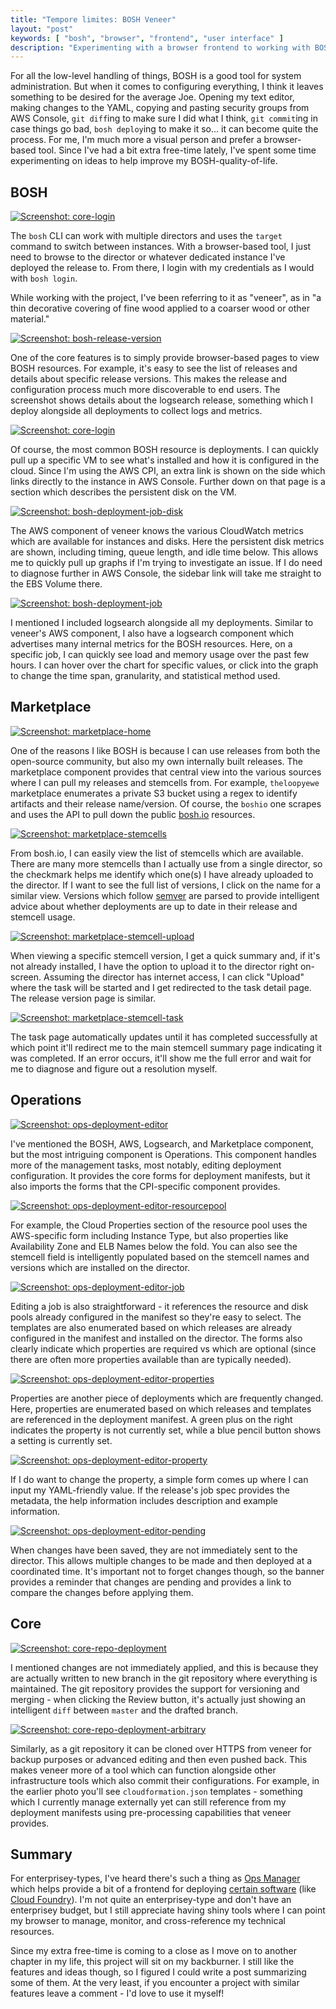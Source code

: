```yaml
---
title: "Tempore limites: BOSH Veneer"
layout: "post"
keywords: [ "bosh", "browser", "frontend", "user interface" ]
description: "Experimenting with a browser frontend to working with BOSH."
---
```


For all the low-level handling of things, BOSH is a good tool for system administration. But when it comes to
configuring everything, I think it leaves something to be desired for the average Joe. Opening my text editor, making
changes to the YAML, copying and pasting security groups from AWS Console, `git diff`ing to make sure I did what I
think, `git commit`ing in case things go bad, `bosh deploy`ing to make it so... it can become quite the process. For me,
I'm much more a visual person and prefer a browser-based tool. Since I've had a bit extra free-time lately, I've spent
some time experimenting on ideas to help improve my BOSH-quality-of-life.


## BOSH

<a href="{{ site.asset_prefix }}/blog/2015-11-12-tempore-limites-bosh-veneer/core-login.png"><img class="iright" alt="Screenshot: core-login" src="{{ site.asset_prefix }}/blog/2015-11-12-tempore-limites-bosh-veneer/core-login.png" /></a>

The `bosh` CLI can work with multiple directors and uses the `target` command to switch between instances. With a
browser-based tool, I just need to browse to the director or whatever dedicated instance I've deployed the release to.
From there, I login with my credentials as I would with `bosh login`.

While working with the project, I've been referring to it as "veneer", as in "a thin decorative covering of fine wood
applied to a coarser wood or other material."

<a href="{{ site.asset_prefix }}/blog/2015-11-12-tempore-limites-bosh-veneer/bosh-release-version.png"><img class="ileft" alt="Screenshot: bosh-release-version" src="{{ site.asset_prefix }}/blog/2015-11-12-tempore-limites-bosh-veneer/bosh-release-version.png" /></a>

One of the core features is to simply provide browser-based pages to view BOSH resources. For example, it's easy to see
the list of releases and details about specific release versions. This makes the release and configuration process much
more discoverable to end users. The screenshot shows details about the logsearch release, something which I deploy
alongside all deployments to collect logs and metrics.

<a href="{{ site.asset_prefix }}/blog/2015-11-12-tempore-limites-bosh-veneer/bosh-deployment-vm.png"><img class="iright" alt="Screenshot: core-login" src="{{ site.asset_prefix }}/blog/2015-11-12-tempore-limites-bosh-veneer/bosh-deployment-vm.png" /></a>

Of course, the most common BOSH resource is deployments. I can quickly pull up a specific VM to see what's installed and
how it is configured in the cloud. Since I'm using the AWS CPI, an extra link is shown on the side which links directly
to the instance in AWS Console. Further down on that page is a section which describes the persistent disk on the VM.

<a href="{{ site.asset_prefix }}/blog/2015-11-12-tempore-limites-bosh-veneer/bosh-deployment-job-disk.png"><img class="ileft" alt="Screenshot: bosh-deployment-job-disk" src="{{ site.asset_prefix }}/blog/2015-11-12-tempore-limites-bosh-veneer/bosh-deployment-job-disk.png" /></a>

The AWS component of veneer knows the various CloudWatch metrics which are available for instances and disks. Here the
persistent disk metrics are shown, including timing, queue length, and idle time below. This allows me to quickly pull
up graphs if I'm trying to investigate an issue. If I do need to diagnose further in AWS Console, the sidebar link will
take me straight to the EBS Volume there.

<a href="{{ site.asset_prefix }}/blog/2015-11-12-tempore-limites-bosh-veneer/bosh-deployment-job.png"><img class="iright" alt="Screenshot: bosh-deployment-job" src="{{ site.asset_prefix }}/blog/2015-11-12-tempore-limites-bosh-veneer/bosh-deployment-job.png" /></a>

I mentioned I included logsearch alongside all my deployments. Similar to veneer's AWS component, I also have a
logsearch component which advertises many internal metrics for the BOSH resources. Here, on a specific job, I can
quickly see load and memory usage over the past few hours. I can hover over the chart for specific values, or click
into the graph to change the time span, granularity, and statistical method used.


## Marketplace

<a href="{{ site.asset_prefix }}/blog/2015-11-12-tempore-limites-bosh-veneer/marketplace-home.png"><img class="iright" alt="Screenshot: marketplace-home" src="{{ site.asset_prefix }}/blog/2015-11-12-tempore-limites-bosh-veneer/marketplace-home.png" /></a>

One of the reasons I like BOSH is because I can use releases from both the open-source community, but also my own
internally built releases. The marketplace component provides that central view into the various sources where I can
pull my releases and stemcells from. For example, `theloopyewe` marketplace enumerates a private S3 bucket using a regex
to identify artifacts and their release name/version. Of course, the `boshio` one scrapes and uses the API to pull down
the public [bosh.io][4] resources.

<a href="{{ site.asset_prefix }}/blog/2015-11-12-tempore-limites-bosh-veneer/marketplace-stemcells.png"><img class="ileft" alt="Screenshot: marketplace-stemcells" src="{{ site.asset_prefix }}/blog/2015-11-12-tempore-limites-bosh-veneer/marketplace-stemcells.png" /></a>

From bosh.io, I can easily view the list of stemcells which are available. There are many more stemcells than I actually
use from a single director, so the checkmark helps me identify which one(s) I have already uploaded to the director. If
I want to see the full list of versions, I click on the name for a similar view. Versions which follow [semver][5] are
parsed to provide intelligent advice about whether deployments are up to date in their release and stemcell usage.

<a href="{{ site.asset_prefix }}/blog/2015-11-12-tempore-limites-bosh-veneer/marketplace-stemcell-upload.png"><img class="iright" alt="Screenshot: marketplace-stemcell-upload" src="{{ site.asset_prefix }}/blog/2015-11-12-tempore-limites-bosh-veneer/marketplace-stemcell-upload.png" /></a>

When viewing a specific stemcell version, I get a quick summary and, if it's not already installed, I have the option to
upload it to the director right on-screen. Assuming the director has internet access, I can click "Upload" where the
task will be started and I get redirected to the task detail page. The release version page is similar.

<a href="{{ site.asset_prefix }}/blog/2015-11-12-tempore-limites-bosh-veneer/marketplace-stemcell-task.png"><img class="ileft" alt="Screenshot: marketplace-stemcell-task" src="{{ site.asset_prefix }}/blog/2015-11-12-tempore-limites-bosh-veneer/marketplace-stemcell-task.png" /></a>

The task page automatically updates until it has completed successfully at which point it'll redirect me to the main
stemcell summary page indicating it was completed. If an error occurs, it'll show me the full error and wait for me to
diagnose and figure out a resolution myself.


## Operations

<a href="{{ site.asset_prefix }}/blog/2015-11-12-tempore-limites-bosh-veneer/ops-deployment-editor.png"><img class="iright" alt="Screenshot: ops-deployment-editor" src="{{ site.asset_prefix }}/blog/2015-11-12-tempore-limites-bosh-veneer/ops-deployment-editor.png" /></a>

I've mentioned the BOSH, AWS, Logsearch, and Marketplace component, but the most intriguing component is Operations.
This component handles more of the management tasks, most notably, editing deployment configuration. It provides the
core forms for deployment manifests, but it also imports the forms that the CPI-specific component provides.

<a href="{{ site.asset_prefix }}/blog/2015-11-12-tempore-limites-bosh-veneer/ops-deployment-editor-resourcepool.png"><img class="ileft" alt="Screenshot: ops-deployment-editor-resourcepool" src="{{ site.asset_prefix }}/blog/2015-11-12-tempore-limites-bosh-veneer/ops-deployment-editor-resourcepool.png" /></a>

For example, the Cloud Properties section of the resource pool uses the AWS-specific form including Instance Type, but
also properties like Availability Zone and ELB Names below the fold. You can also see the stemcell field is
intelligently populated based on the stemcell names and versions which are installed on the director.

<a href="{{ site.asset_prefix }}/blog/2015-11-12-tempore-limites-bosh-veneer/ops-deployment-editor-job.png"><img class="iright" alt="Screenshot: ops-deployment-editor-job" src="{{ site.asset_prefix }}/blog/2015-11-12-tempore-limites-bosh-veneer/ops-deployment-editor-job.png" /></a>

Editing a job is also straightforward - it references the resource and disk pools already configured in the manifest so
they're easy to select. The templates are also enumerated based on which releases are already configured in the manifest
and installed on the director. The forms also clearly indicate which properties are required vs which are optional
(since there are often more properties available than are typically needed).

<a href="{{ site.asset_prefix }}/blog/2015-11-12-tempore-limites-bosh-veneer/ops-deployment-editor-properties.png"><img class="ileft" alt="Screenshot: ops-deployment-editor-properties" src="{{ site.asset_prefix }}/blog/2015-11-12-tempore-limites-bosh-veneer/ops-deployment-editor-properties.png" /></a>

Properties are another piece of deployments which are frequently changed. Here, properties are enumerated based on which
releases and templates are referenced in the deployment manifest. A green plus on the right indicates the property is
not currently set, while a blue pencil button shows a setting is currently set.

<a href="{{ site.asset_prefix }}/blog/2015-11-12-tempore-limites-bosh-veneer/ops-deployment-editor-property.png"><img class="iright" alt="Screenshot: ops-deployment-editor-property" src="{{ site.asset_prefix }}/blog/2015-11-12-tempore-limites-bosh-veneer/ops-deployment-editor-property.png" /></a>

If I do want to change the property, a simple form comes up where I can input my YAML-friendly value. If the release's
job spec provides the metadata, the help information includes description and example information.

<a href="{{ site.asset_prefix }}/blog/2015-11-12-tempore-limites-bosh-veneer/ops-deployment-editor-pending.png"><img class="ileft" alt="Screenshot: ops-deployment-editor-pending" src="{{ site.asset_prefix }}/blog/2015-11-12-tempore-limites-bosh-veneer/ops-deployment-editor-pending.png" /></a>

When changes have been saved, they are not immediately sent to the director. This allows multiple changes to be made and
then deployed at a coordinated time. It's important not to forget changes though, so the banner provides a reminder that
changes are pending and provides a link to compare the changes before applying them.


## Core

<a href="{{ site.asset_prefix }}/blog/2015-11-12-tempore-limites-bosh-veneer/core-repo-deployment.png"><img class="iright" alt="Screenshot: core-repo-deployment" src="{{ site.asset_prefix }}/blog/2015-11-12-tempore-limites-bosh-veneer/core-repo-deployment.png" /></a>

I mentioned changes are not immediately applied, and this is because they are actually written to new branch in the git
repository where everything is maintained. The git repository provides the support for versioning and merging - when
clicking the Review button, it's actually just showing an intelligent `diff` between `master` and the drafted branch.

<a href="{{ site.asset_prefix }}/blog/2015-11-12-tempore-limites-bosh-veneer/core-repo-deployment-arbitrary.png"><img class="ileft" alt="Screenshot: core-repo-deployment-arbitrary" src="{{ site.asset_prefix }}/blog/2015-11-12-tempore-limites-bosh-veneer/core-repo-deployment-arbitrary.png" /></a>

Similarly, as a git repository it can be cloned over HTTPS from veneer for backup purposes or advanced editing and then
even pushed back. This makes veneer more of a tool which can function alongside other infrastructure tools which also
commit their configurations. For example, in the earlier photo you'll see `cloudformation.json` templates - something
which I currently manage externally yet can still reference from my deployment manifests using pre-processing
capabilities that veneer provides.


## Summary

For enterprisey-types, I've heard there's such a thing as [Ops Manager][1] which helps provide a bit of a frontend for
deploying [certain software][2] (like [Cloud Foundry][3]). I'm not quite an enterprisey-type and don't have an
enterprisey budget, but I still appreciate having shiny tools where I can point my browser to manage, monitor, and
cross-reference my technical resources.

Since my extra free-time is coming to a close as I move on to another chapter in my life, this project will sit on my
backburner. I still like the features and ideas though, so I figured I could write a post summarizing some of them. At
the very least, if you encounter a project with similar features leave a comment - I'd love to use it myself!



 [1]: http://docs.pivotal.io/pivotalcf/customizing/
 [2]: https://network.pivotal.io/
 [3]: https://www.cloudfoundry.org/
 [4]: https://bosh.io/
 [5]: http://semver.org/
